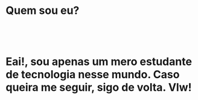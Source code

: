 <h1>Quem sou eu? <h1/><br>
  
<p>Eai!, sou apenas um mero estudante de tecnologia nesse mundo. Caso queira me seguir, sigo de volta. Vlw!</p>
